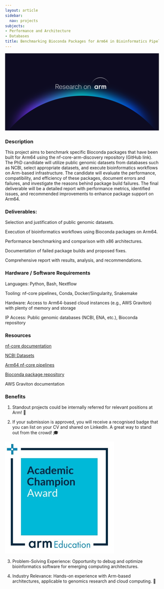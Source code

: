 ```yaml
---
layout: article
sidebar:
  nav: projects
subjects:
- Performance and Architecture
- Databases
title: Benchmarking Bioconda Packages for Arm64 in Bioinformatics Pipelines
---
```


<img class="image image--xl" src="./images/Research_on_arm_banner.png"/>


### Description

This project aims to benchmark specific Bioconda packages that have been built for Arm64 using the nf-core-arm-discovery repository (GitHub link). The PhD candidate will utilize public genomic datasets from databases such as NCBI, select appropriate datasets, and execute bioinformatics workflows on Arm-based infrastructure. The candidate will evaluate the performance, compatibility, and efficiency of these packages, document errors and failures, and investigate the reasons behind package build failures. The final deliverable will be a detailed report with performance metrics, identified issues, and recommended improvements to enhance package support on Arm64.

### Deliverables:

Selection and justification of public genomic datasets.

Execution of bioinformatics workflows using Bioconda packages on Arm64.

Performance benchmarking and comparison with x86 architectures.

Documentation of failed package builds and proposed fixes.

Comprehensive report with results, analysis, and recommendations.


### Hardware / Software Requirements

Languages: Python, Bash, Nextflow

Tooling: nf-core pipelines, Conda, Docker/Singularity, Snakemake

Hardware: Access to Arm64-based cloud instances (e.g., AWS Graviton) with plenty of memory and storage

IP Access: Public genomic databases (NCBI, ENA, etc.), Bioconda repository

### Resources

[nf-core documentation](https://nf-co.re/docs/)

[NCBI Datasets](https://www.ncbi.nlm.nih.gov/datasets/)

[Arm64 nf-core pipelines](https://github.com/ewels/nf-core-arm-discovery/tree/main)

[Bioconda package repository](https://bioconda.github.io/)

AWS Graviton documentation


### Benefits

1. Standout projects could be internally referred for relevant positions at Arm! :page_with_curl:

2. If your submission is approved, you will receive a recognised badge that you can list on your CV and shared on LinkedIn. A great way to stand out from the crowd! :mortar_board:

<img class="image image--l" src="./images/ACA_badge.jpg"/>

3. Problem-Solving Experience: Opportunity to debug and optimize bioinformatics software for emerging computing architectures.

4. Industry Relevance: Hands-on experience with Arm-based architectures, applicable to genomics research and cloud computing.  :tada: